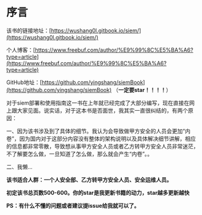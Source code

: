 # 序言

该书的链接地址：[https://wushang0l.gitbook.io/siem/](https://wushang0l.gitbook.io/siem/)

个人博客：[https://www.freebuf.com/author/%E9%99%8C%E5%BA%A6?type=article](https://www.freebuf.com/author/%E9%99%8C%E5%BA%A6?type=article)

GitHub地址：[https://github.com/yingshang/siemBook](https://github.com/yingshang/siemBook)          （**一定要star！！！！**）

对于siem部署和使用指南这一书在上年就已经完成了大部分编写，现在直接在网上跟大家见面。说实话，对于这本书是否面世，我其实一直很纠结的，有两个原因：

一、因为该书涉及到了具体的细节。我认为会导致做甲方安全的人员会更加“内卷”，因为国内对于这部分内容没有整体的架构说明以及具体解决细节讲解，相应的信息都非常零散，导致想从事甲方安全人员或者乙方转甲方安全人员非常迷茫，不了解要怎么做，一旦知道了怎么做，那么就会产生“内卷”。。

二、我懒...

**该书适合人群：一个人安全部、乙方转甲方安全人员、安全运维人员。**

**初定该书总页数500-600。你的star是我更新书籍的动力，star越多更新越快**



**PS：有什么不懂的问题或者建议提issue给我就可以了。**

